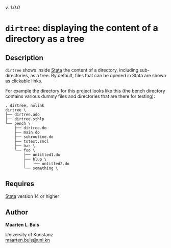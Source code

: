 *v. 1.0.0*



# `dirtree`: displaying the content of a directory as a tree



## Description

`dirtree` shows inside [Stata](https://www.stata.com) the content of a directory, including sub-directories, as a 
tree. By default, files that can be opened in Stata are shown as clickable links.

For example the directory for this project looks like this (the bench directory contains various dummy files and directories that are there for testing):



```
. dirtree, nolink
dirtree \
├── dirtree.ado
├── dirtree.sthlp
└── bench \
    ├── dirtree.do
    ├── main.do
    ├── subroutine.do
    ├── totest.smcl
    ├── bar \
    └── foo \
        ├── untitled1.do
        ├── blup \
        │   └── untitled2.do
        └── something \
```

## Requires

[Stata](https://www.stata.com) version 14 or higher

## Author

**Maarten L. Buis**  

University of Konstanz  
maarten.buis@uni.kn  
